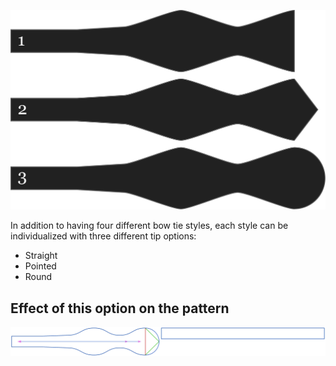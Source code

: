 ![Three different tip shapes](endstyle.svg)

In addition to having four different bow tie styles, each style can be individualized with three different tip options:

 - Straight
 - Pointed
 - Round



## Effect of this option on the pattern
![This image shows the effect of this option by superimposing several variants that have a different value for this option](benjamin_endstyle_sample.svg "Effect of this option on the pattern")